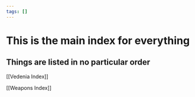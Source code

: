 ```yaml
---
tags: []
---
```

# This is the main index for everything
## Things are listed in no particular order

[[Vedenia Index]]

[[Weapons Index]]

